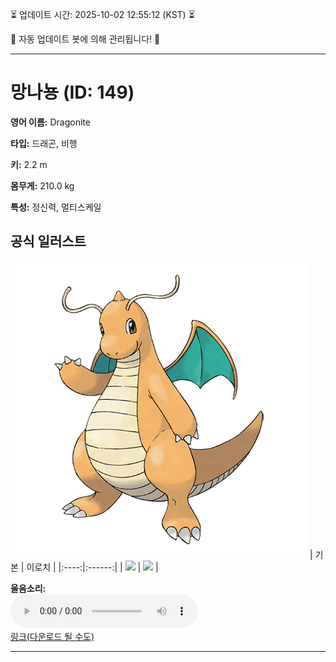 
⏳ 업데이트 시간: 2025-10-02 12:55:12 (KST) ⏳

🤖 자동 업데이트 봇에 의해 관리됩니다! 🤖

---

# 망나뇽 (ID: 149)
**영어 이름:** Dragonite

**타입:** 드래곤, 비행

**키:** 2.2 m

**몸무게:** 210.0 kg

**특성:** 정신력, 멀티스케일

## 공식 일러스트
![](https://raw.githubusercontent.com/PokeAPI/sprites/master/sprites/pokemon/other/official-artwork/149.png)
| 기본 | 이로치 |
|:----:|:------:|
| <img src="http://play.pokemonshowdown.com/sprites/ani/dragonite.gif" width="200"> | <img src="http://play.pokemonshowdown.com/sprites/ani-shiny/dragonite.gif" width="200"> |

**울음소리:**<br><audio controls src="https://raw.githubusercontent.com/PokeAPI/cries/main/cries/pokemon/latest/149.ogg"></audio><br> [링크(다운로드 될 수도)](https://raw.githubusercontent.com/PokeAPI/cries/main/cries/pokemon/latest/149.ogg)


---
